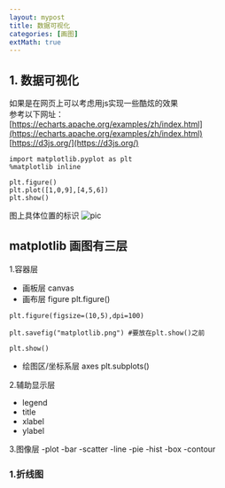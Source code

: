 ```yaml
---
layout: mypost
title: 数据可视化
categories: [画图]
extMath: true
---
```


## 1. 数据可视化
如果是在网页上可以考虑用js实现一些酷炫的效果  
参考以下网址：  
[https://echarts.apache.org/examples/zh/index.html](https://echarts.apache.org/examples/zh/index.html)  
[https://d3js.org/](https://d3js.org/)  

```
import matplotlib.pyplot as plt
%matplotlib inline
```
```
plt.figure()
plt.plot([1,0,9],[4,5,6])
plt.show()
```
图上具体位置的标识
![pic](matplotlib.png)

## matplotlib 画图有三层
1.容器层
- 画板层 canvas
- 画布层 figure plt.figure()  

```
plt.figure(figsize=(10,5),dpi=100)

plt.savefig("matplotlib.png") #要放在plt.show()之前

plt.show()
```


- 绘图区/坐标系层 axes plt.subplots()  

2.辅助显示层
- legend
- title
- xlabel
- ylabel

3.图像层
-plot
-bar
-scatter
-line
-pie
-hist
-box
-contour

### 1.折线图





